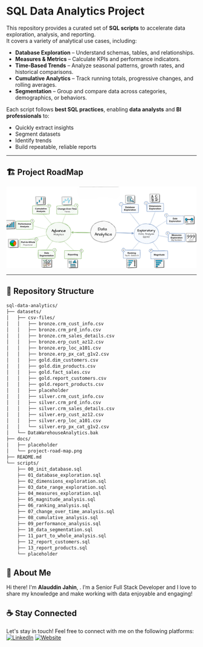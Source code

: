 # SQL Data Analytics Project

This repository provides a curated set of **SQL scripts** to accelerate data exploration, analysis, and reporting.  
It covers a variety of analytical use cases, including:

- **Database Exploration** – Understand schemas, tables, and relationships.
- **Measures & Metrics** – Calculate KPIs and performance indicators.
- **Time-Based Trends** – Analyze seasonal patterns, growth rates, and historical comparisons.
- **Cumulative Analytics** – Track running totals, progressive changes, and rolling averages.
- **Segmentation** – Group and compare data across categories, demographics, or behaviors.

Each script follows **best SQL practices**, enabling **data analysts** and **BI professionals** to:
- Quickly extract insights
- Segment datasets
- Identify trends
- Build repeatable, reliable reports

---
## 🏗️ Project RoadMap

![Road Map](docs/project-road-map.png)

---

## 📂 Repository Structure
```
sql-data-analytics/
├── datasets/
│   ├── csv-files/
│   │   ├── bronze.crm_cust_info.csv
│   │   ├── bronze.crm_prd_info.csv
│   │   ├── bronze.crm_sales_details.csv
│   │   ├── bronze.erp_cust_az12.csv
│   │   ├── bronze.erp_loc_a101.csv
│   │   ├── bronze.erp_px_cat_g1v2.csv
│   │   ├── gold.dim_customers.csv
│   │   ├── gold.dim_products.csv
│   │   ├── gold.fact_sales.csv
│   │   ├── gold.report_customers.csv
│   │   ├── gold.report_products.csv
│   │   ├── placeholder
│   │   ├── silver.crm_cust_info.csv
│   │   ├── silver.crm_prd_info.csv
│   │   ├── silver.crm_sales_details.csv
│   │   ├── silver.erp_cust_az12.csv
│   │   ├── silver.erp_loc_a101.csv
│   │   └── silver.erp_px_cat_g1v2.csv
│   └── DataWarehouseAnalytics.bak
├── docs/
│   ├── placeholder
│   └── project-road-map.png
├── README.md
└── scripts/
    ├── 00_init_database.sql
    ├── 01_database_exploration.sql
    ├── 02_dimensions_exploration.sql
    ├── 03_date_range_exploration.sql
    ├── 04_measures_exploration.sql
    ├── 05_magnitude_analysis.sql
    ├── 06_ranking_analysis.sql
    ├── 07_change_over_time_analysis.sql
    ├── 08_cumulative_analysis.sql
    ├── 09_performance_analysis.sql
    ├── 10_data_segmentation.sql
    ├── 11_part_to_whole_analysis.sql
    ├── 12_report_customers.sql
    ├── 13_report_products.sql
    └── placeholder

```

## 🌟 About Me

Hi there! I'm **Alauddin Jahin**, . I’m a Senior Full Stack Developer and I love to share my knowledge and make working with data enjoyable and engaging!

## ☕ Stay Connected

Let's stay in touch! Feel free to connect with me on the following platforms: <br/>
[![LinkedIn](https://img.shields.io/badge/LinkedIn-0077B5?style=for-the-badge&logo=linkedin&logoColor=white)](https://www.linkedin.com/in/alauddin-jahin-8008b1183)
[![Website](https://img.shields.io/badge/Website-000000?style=for-the-badge&logo=google-chrome&logoColor=white)](https://alauddinjahin.vercel.app)

